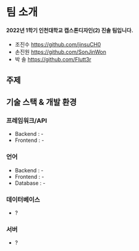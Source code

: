 # 팀 소개
#### 2022년 1학기 인천대학교 캡스톤디자인(2) 진솔 팀입니다.
- 조진수 https://github.com/jinsuCH0
- 손진원 https://github.com/SonJinWon
- 박 솔   https://github.com/FIutt3r

## 주제

## 기술 스택 & 개발 환경
### 프레임워크/API
- Backend  : -
- Frontend : -
### 언어
- Backend : -
- Frontend : -
- Database : -
### 데이터베이스
- ?
### 서버
- ?





